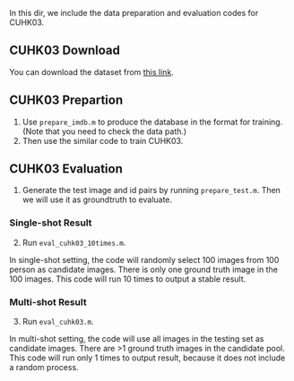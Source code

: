 In this dir, we include the data preparation and evaluation codes for CUHK03. 

## CUHK03 Download

You can download the dataset from [this link](http://www.ee.cuhk.edu.hk/~rzhao/).

## CUHK03 Prepartion 

1. Use `prepare_imdb.m` to produce the database in the format for training. (Note that you need to check the data path.)
2. Then use the similar code to train CUHK03.

## CUHK03 Evaluation

1. Generate the test image and id pairs by running `prepare_test.m`. Then we will use it as groundtruth to evaluate.

### Single-shot Result
2. Run `eval_cuhk03_10times.m`. 

In single-shot setting, the code will randomly select 100 images from 100 person as candidate images. There is only one ground truth image in the 100 images. This code will run 10 times to output a stable result.

### Multi-shot Result
3. Run `eval_cuhk03.m`.

In multi-shot setting, the code will use all images in the testing set as candidate images. There are >1 ground truth images in the candidate pool. This code will run only 1 times to output result, because it does not include a random process.
